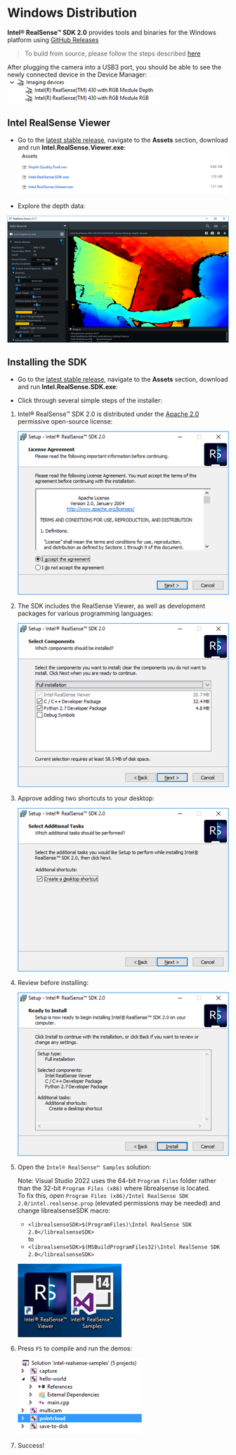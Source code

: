 # Windows Distribution

**Intel® RealSense™ SDK 2.0** provides tools and binaries for the Windows platform using [GitHub Releases](https://github.com/IntelRealSense/librealsense/releases)

> To build from source, please follow the steps described [here](./installation_windows.md)

After plugging the camera into a USB3 port, you should be able to see the newly connected device in the Device Manager: 
![Windows Device Manager: Imaging Devices](./img/win_deploy_device_manager.PNG)

## Intel RealSense Viewer

- Go to the [latest stable release](https://github.com/IntelRealSense/librealsense/releases/latest), navigate to the **Assets** section, download and run **Intel.RealSense.Viewer.exe**:
![GitHub Downloads](./img/win_deploy_downloads.PNG)

- Explore the depth data:

![Viewer](./img/windows_viewer_preview.PNG)

## Installing the SDK

* Go to the [latest stable release](https://github.com/IntelRealSense/librealsense/releases/latest), navigate to the **Assets** section, download and run **Intel.RealSense.SDK.exe**:

* Click through several simple steps of the installer:
1. Intel® RealSense™ SDK 2.0 is distributed under the [Apache 2.0](../LICENSE) permissive open-source license:

    ![Step 1](./img/win_step1.PNG)

2.  The SDK includes the RealSense Viewer, as well as development packages for various programming languages:

    ![Step 2](./img/win_step2.PNG)

3. Approve adding two shortcuts to your desktop:

    ![Step 3](./img/win_step3.PNG)

4. Review before installing:

    ![Step 4](./img/win_step4.PNG)
    
5. Open the `Intel® RealSense™ Samples` solution:

    Note: Visual Studio 2022 uses the 64-bit `Program Files` folder rather than the 32-bit `Program Files (x86)` where librealsense is located. </br>
    To fix this, open `Program Files (x86)/Intel RealSense SDK 2.0/intel.realsense.prop` (elevated permissions may be needed) and change librealsenseSDK macro: </br>

    * `<librealsenseSDK>$(ProgramFiles)\Intel RealSense SDK 2.0</librealsenseSDK>` </br>
    to </br>
    * `<librealsenseSDK>$(MSBuildProgramFiles32)\Intel RealSense SDK 2.0</librealsenseSDK>`  </br>

    ![Step 5](./img/win_shortcuts.PNG)

6. Press `F5` to compile and run the demos:

    ![Step 6](./img/win_samples.PNG)

7. Success!
